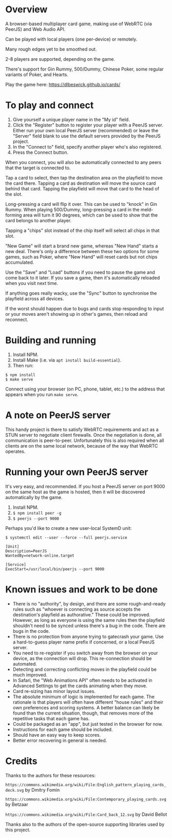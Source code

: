 # Overview

A browser-based multiplayer card game, making use of WebRTC (via PeerJS) and Web Audio API.

Can be played with local players (one per-device) or remotely.

Many rough edges yet to be smoothed out.

2-8 players are supported, depending on the game.

There's support for Gin Rummy, 500/Dummy, Chinese Poker, some regular variants of Poker, and Hearts.

Play the game here: https://dlbeswick.github.io/cards/

# To play and connect

1. Give yourself a unique player name in the "My id" field.
1. Click the "Register" button to register your player with a PeerJS server. Either run your own local PeerJS server (recommended) or leave the "Server" field blank to use the default servers provided by the PeerJS project.
1. In the "Connect to" field, specify another player who's also registered.
1. Press the Connect button.

When you connect, you will also be automatically connected to any peers that the target is connected to.

Tap a card to select, then tap the destination area on the playfield to move the card there. Tapping a card as destination will move the source card behind that card. Tapping the playfield will move that card to the head of the slot.

Long-pressing a card will flip it over. This can be used to "knock" in Gin Rummy. When playing 500/Dummy, long-pressing a card in the meld-forming area will turn it 90 degrees, which can be used to show that the card belongs to another player.

Tapping a "chips" slot instead of the chip itself will select all chips in that slot.

"New Game" will start a brand new game, whereas "New Hand" starts a new deal. There's only a difference between these two options for some games, such as Poker, where "New Hand" will reset cards but not chips accumulated.

Use the "Save" and "Load" buttons if you need to pause the game and come back to it later. If you save a game, then it's automatically reloaded when you visit next time.

If anything goes really wacky, use the "Sync" button to synchronise the playfield across all devices.

If the worst should happen due to bugs and cards stop responding to input or your moves aren't showing up in other's games, then reload and reconnect.

# Building and running

1. Install NPM.
1. Install Make (i.e. via `apt install build-essential`).
1. Then run:

```
$ npm install
$ make serve
```

Connect using your browser (on PC, phone, tablet, etc.) to the address that appears when you run `make serve`.

# A note on PeerJS server

This handy project is there to satisfy WebRTC requirements and act as a STUN server to negotiate client firewalls. Once the negotiation is done, all communication is peer-to-peer. Unfortunately this is also required when all clients are on the same local network, because of the way that WebRTC operates.

# Running your own PeerJS server

It's very easy, and recommended. If you host a PeerJS server on port 9000 on the same host as the game is hosted, then it will be discovered automatically by the game.

1. Install NPM.
1. `$ npm install peer -g`
1. `$ peerjs --port 9000`

Perhaps you'd like to create a new user-local SystemD unit:

`$ systemctl edit --user --force --full peerjs.service`

```
[Unit]
Description=PeerJS
WantedBy=network-online.target

[Service]
ExecStart=/usr/local/bin/peerjs --port 9000
```

# Known issues and work to be done

* There is no "authority", by design, and there are some rough-and-ready rules such as "whoever is connecting as source accepts the destination's playfield as authorative." These could be improved. However, as long as everyone is using the same rules then the playfield shouldn't need to be synced unless there's a bug in the code. There are bugs in the code.
* There is no protection from anyone trying to gatecrash your game. Use a hard-to-guess player name prefix if concerned, or a local PeerJS server.
* You need to re-register if you switch away from the browser on your device, as the connection will drop. This re-connection should be automated.
* Detecting and correcting conflicting moves in the playfield could be much improved.
* In Safari, the "Web Animations API" often needs to be activated in Advanced Settings to get the cards animating when they move.
* Card re-sizing has minor layout issues.
* The absolute minimum of logic is implemented for each game. The rationale is that players will often have different "house rules" and their own preferences and scoring systems. A better balance can likely be found than the current situation, though, that removes more of the repetitive tasks that each game has.
* Could be packaged as an "app", but just tested in the browser for now.
* Instructions for each game should be included.
* Should have an easy way to keep scores.
* Better error recovering in general is needed.

# Credits

Thanks to the authors for these resources:

`https://commons.wikimedia.org/wiki/File:English_pattern_playing_cards_deck.svg` by Dmitry Fomin

`https://commons.wikimedia.org/wiki/File:Contemporary_playing_cards.svg` by Betzaar

`https://commons.wikimedia.org/wiki/File:Card_back_12.svg` by David Bellot

Thanks also to the authors of the open-source supporting libraries used by this project.
